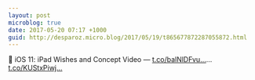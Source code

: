 ```yaml
---
layout: post
microblog: true
date: 2017-05-20 07:17 +1000
guid: http://desparoz.micro.blog/2017/05/19/t865677872287055872.html
---
```

🔗 iOS 11: iPad Wishes and Concept Video — [t.co/balNlDFvu...](https://t.co/balNlDFvua)… [t.co/KUStxPiwj...](https://t.co/KUStxPiwjH)
